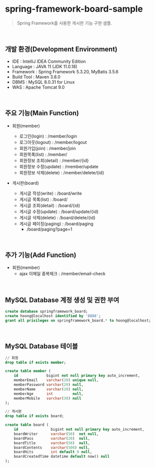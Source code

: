 # spring-framework-board-sample
> Spring Framework를 사용한 게시판 기능 구현 샘플.

<br>

## 개발 환경(Development Environment)
- IDE : IntelliJ IDEA Community Edition
- Language : JAVA 11 (JDK 11.0.18)
- Framework : Spring Framework 5.3.20, MyBatis 3.5.6
- Build Tool : Maven 3.8.0
- DBMS : MySQL 8.0.31 for Linux
- WAS : Apache Tomcat 9.0

<br>

## 주요 기능(Main Function)
- 회원(member)
  - 로그인(login) : /member/login
  - 로그아웃(logout) : /member/logout
  - 회원가입(join) : /member/join
  - 회원목록(list) : /member/
  - 회원정보 조회(detail) : /member/{id}
  - 회원정보 수정(update) : /member/update
  - 회원정보 삭제(delete) : /member/delete/{id}

- 게시판(board)
  - 게시글 작성(write) : /board/write
  - 게시글 목록(list) : /board/
  - 게시글 조회(detail) : /board/{id}
  - 게시글 수정(update) : /board/update/{id}
  - 게시글 삭제(delete) : /board/delete/{id}
  - 게시글 페이징(paging) : /board/paging
    - /board/paging?page=1

<br>

## 추가 기능(Add Function)
- 회원(member)
  - ajax 이메일 중복체크 : /member/email-check

<br>

## MySQL Database 계정 생성 및 권한 부여
```SQL
create database springframework_board;
create hoong@localhost identified by '8888';
grant all privileges on springframework_board.* to hoong@localhost;
```

<br>

## MySQL Database 테이블
```SQL
// 회원
drop table if exists member;

create table member (
    id             bigint not null primary key auto_increment,
    memberEmail    varchar(20) unique null,
    memberPassword varchar(20) null,
    memberName     varchar(20) null,
    memberAge      int         null,
    memberMobile   varchar(30) null
);

// 게시판
drop table if exists board;

create table board (
    id               bigint not null primary key auto_increment,
    boardWriter      varchar(50)  not null,
    boardPass        varchar(20)  null,
    boardTitle       varchar(50)  null,
    boardContents    varchar(500) null,
    boardHits        int default 0 null,
    boardCreatedTime datetime default now() null
);
```
